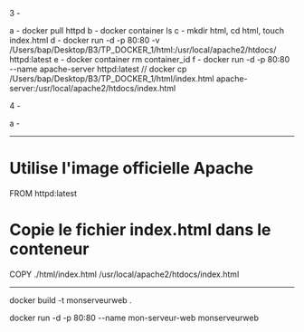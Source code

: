 3 -

a - docker pull httpd
b - docker container ls
c - mkdir html, cd html, touch index.html
d - docker run -d -p 80:80 -v /Users/bap/Desktop/B3/TP_DOCKER_1/html:/usr/local/apache2/htdocs/ httpd:latest
e - docker container rm container_id
f - docker run -d -p 80:80 --name apache-server httpd:latest // docker cp /Users/bap/Desktop/B3/TP_DOCKER_1/html/index.html apache-server:/usr/local/apache2/htdocs/index.html

4 -

a -

------------------------------------------------

# Utilise l'image officielle Apache

FROM httpd:latest
 
# Copie le fichier index.html dans le conteneur

COPY ./html/index.html /usr/local/apache2/htdocs/index.html

-------------------------------------------------

docker build -t monserveurweb .


docker run -d -p 80:80 --name mon-serveur-web monserveurweb
